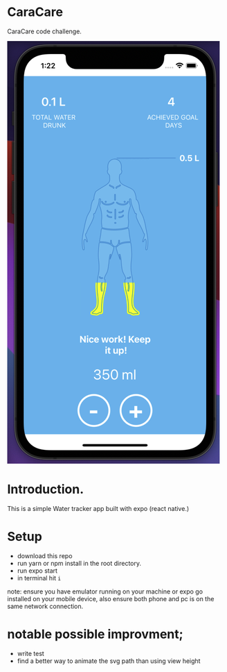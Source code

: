 # CaraCare
CaraCare code challenge. 

![Project screen shot](projectScreenShoot.png "project screenshot")
# Introduction.
This is a simple Water tracker app built with expo (react native.)

# Setup
- download this repo
- run yarn or npm install in the root directory.
- run expo start
- in terminal hit `i`

note: ensure you have emulator running on your machine or expo go installed on your mobile device, also ensure both phone and pc is on the same network connection.

# notable possible improvment;
- write test
- find a better way to animate the svg path than using view height
